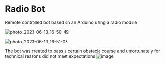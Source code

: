 # Radio Bot

Remote controlled bot based on an Arduino using a radio module

![photo_2023-06-13_16-50-49](https://github.com/iostwestcoast/radio_bot/assets/114690482/110eeee0-d2ee-4c9b-81e7-477d4c5edd63)

![photo_2023-06-13_16-51-03](https://github.com/iostwestcoast/radio_bot/assets/114690482/19a8508d-04a6-48b0-b743-19bfc72776d4)




The bot was created to pass a certain obstacle course and unfortunately for technical reasons did not meet expectations
![image](https://github.com/iostwestcoast/radio_bot/assets/114690482/be7ff708-898a-4c7a-b90d-fde0acee8878)





